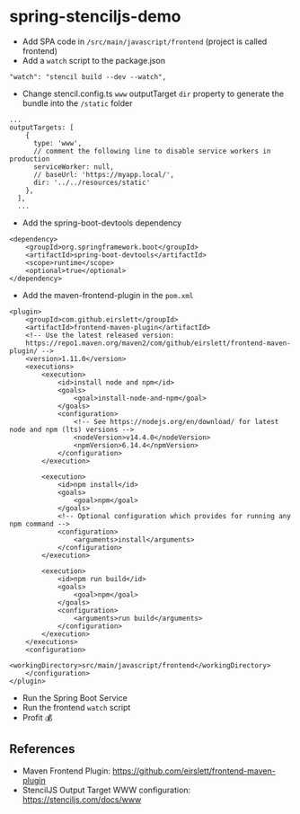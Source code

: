 # spring-stenciljs-demo

- Add SPA code in `/src/main/javascript/frontend` (project is called frontend)
- Add a `watch` script to the package.json

```
"watch": "stencil build --dev --watch",
```

- Change stencil.config.ts `www` outputTarget `dir` property to generate the bundle into the `/static` folder

```
...
outputTargets: [
    {
      type: 'www',
      // comment the following line to disable service workers in production
      serviceWorker: null,
      // baseUrl: 'https://myapp.local/',
      dir: '../../resources/static'
    },
  ],
  ...
```

- Add the spring-boot-devtools dependency

```
<dependency>
    <groupId>org.springframework.boot</groupId>
    <artifactId>spring-boot-devtools</artifactId>
    <scope>runtime</scope>
    <optional>true</optional>
</dependency>
```

- Add the maven-frontend-plugin in the `pom.xml`

```
<plugin>
    <groupId>com.github.eirslett</groupId>
    <artifactId>frontend-maven-plugin</artifactId>
    <!-- Use the latest released version:
    https://repo1.maven.org/maven2/com/github/eirslett/frontend-maven-plugin/ -->
    <version>1.11.0</version>
    <executions>
        <execution>
            <id>install node and npm</id>
            <goals>
                <goal>install-node-and-npm</goal>
            </goals>
            <configuration>
                <!-- See https://nodejs.org/en/download/ for latest node and npm (lts) versions -->
                <nodeVersion>v14.4.0</nodeVersion>
                <npmVersion>6.14.4</npmVersion>
            </configuration>
        </execution>

        <execution>
            <id>npm install</id>
            <goals>
                <goal>npm</goal>
            </goals>
            <!-- Optional configuration which provides for running any npm command -->
            <configuration>
                <arguments>install</arguments>
            </configuration>
        </execution>

        <execution>
            <id>npm run build</id>
            <goals>
                <goal>npm</goal>
            </goals>
            <configuration>
                <arguments>run build</arguments>
            </configuration>
        </execution>
    </executions>
    <configuration>
        <workingDirectory>src/main/javascript/frontend</workingDirectory>
    </configuration>
</plugin>
```

- Run the Spring Boot Service
- Run the frontend `watch` script
- Profit 💰

## References

- Maven Frontend Plugin: https://github.com/eirslett/frontend-maven-plugin
- StencilJS Output Target WWW configuration: https://stenciljs.com/docs/www
